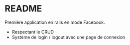# README

Première application en rails en mode Facebook. 
- Respectant le CRUD 
- Système de login / logout avec une page de connexion
